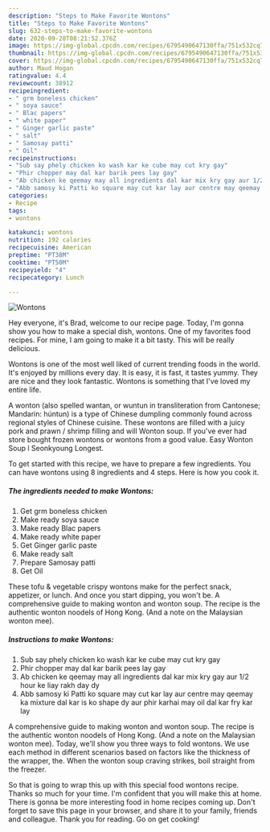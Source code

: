 ```yaml
---
description: "Steps to Make Favorite Wontons"
title: "Steps to Make Favorite Wontons"
slug: 632-steps-to-make-favorite-wontons
date: 2020-09-28T08:21:52.376Z
image: https://img-global.cpcdn.com/recipes/6795490647130ffa/751x532cq70/wontons-recipe-main-photo.jpg
thumbnail: https://img-global.cpcdn.com/recipes/6795490647130ffa/751x532cq70/wontons-recipe-main-photo.jpg
cover: https://img-global.cpcdn.com/recipes/6795490647130ffa/751x532cq70/wontons-recipe-main-photo.jpg
author: Maud Hogan
ratingvalue: 4.4
reviewcount: 38912
recipeingredient:
- " grm boneless chicken"
- " soya sauce"
- " Blac papers"
- " white paper"
- " Ginger garlic paste"
- " salt"
- " Samosay patti"
- " Oil"
recipeinstructions:
- "Sub say phely chicken ko wash kar ke cube may cut kry gay"
- "Phir chopper may dal kar barik pees lay gay"
- "Ab chicken ke qeemay may all ingredients dal kar mix kry gay aur 1/2 hour ke liay rakh day dy"
- "Abb samosy ki Patti ko square may cut kar lay aur centre may qeemay ka mixture dal kar is ko shape dy aur phir karhai may oil dal kar fry kar lay"
categories:
- Recipe
tags:
- wontons

katakunci: wontons 
nutrition: 192 calories
recipecuisine: American
preptime: "PT38M"
cooktime: "PT50M"
recipeyield: "4"
recipecategory: Lunch

---
```



![Wontons](https://img-global.cpcdn.com/recipes/6795490647130ffa/751x532cq70/wontons-recipe-main-photo.jpg)

Hey everyone, it's Brad, welcome to our recipe page. Today, I'm gonna show you how to make a special dish, wontons. One of my favorites food recipes. For mine, I am going to make it a bit tasty. This will be really delicious.

Wontons is one of the most well liked of current trending foods in the world. It's enjoyed by millions every day. It is easy, it is fast, it tastes yummy. They are nice and they look fantastic. Wontons is something that I've loved my entire life.

A wonton (also spelled wantan, or wuntun in transliteration from Cantonese; Mandarin: húntun) is a type of Chinese dumpling commonly found across regional styles of Chinese cuisine. These wontons are filled with a juicy pork and prawn / shrimp filling and will Wonton soup. If you&#39;ve ever had store bought frozen wontons or wontons from a good value. Easy Wonton Soup l Seonkyoung Longest.


To get started with this recipe, we have to prepare a few ingredients. You can have wontons using 8 ingredients and 4 steps. Here is how you cook it.

<!--inarticleads1-->

##### The ingredients needed to make Wontons:

1. Get  grm boneless chicken
1. Make ready  soya sauce
1. Make ready  Blac papers
1. Make ready  white paper
1. Get  Ginger garlic paste
1. Make ready  salt
1. Prepare  Samosay patti
1. Get  Oil


These tofu &amp; vegetable crispy wontons make for the perfect snack, appetizer, or lunch. And once you start dipping, you won&#39;t be. A comprehensive guide to making wonton and wonton soup. The recipe is the authentic wonton noodels of Hong Kong. (And a note on the Malaysian wonton mee). 

<!--inarticleads2-->

##### Instructions to make Wontons:

1. Sub say phely chicken ko wash kar ke cube may cut kry gay
1. Phir chopper may dal kar barik pees lay gay
1. Ab chicken ke qeemay may all ingredients dal kar mix kry gay aur 1/2 hour ke liay rakh day dy
1. Abb samosy ki Patti ko square may cut kar lay aur centre may qeemay ka mixture dal kar is ko shape dy aur phir karhai may oil dal kar fry kar lay


A comprehensive guide to making wonton and wonton soup. The recipe is the authentic wonton noodels of Hong Kong. (And a note on the Malaysian wonton mee). Today, we&#39;ll show you three ways to fold wontons. We use each method in different scenarios based on factors like the thickness of the wrapper, the. When the wonton soup craving strikes, boil straight from the freezer. 

So that is going to wrap this up with this special food wontons recipe. Thanks so much for your time. I'm confident that you will make this at home. There is gonna be more interesting food in home recipes coming up. Don't forget to save this page in your browser, and share it to your family, friends and colleague. Thank you for reading. Go on get cooking!
